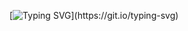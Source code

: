 [![Typing SVG](https://readme-typing-svg.herokuapp.com?font=Gloria+Hallelujah&size=24&pause=500&color=F7F7F7&vCenter=true&multiline=true&width=435&lines=Kick+out+the+jams+motherfuckers+!)](https://git.io/typing-svg)
